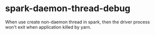# spark-daemon-thread-debug
When use create non-daemon thread in spark, then the driver process won't exit when application killed by yarn.
